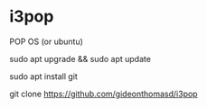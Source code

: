 # i3pop

POP OS (or ubuntu)

sudo apt upgrade && sudo apt update

sudo apt install git

git clone https://github.com/gideonthomasd/i3pop

